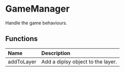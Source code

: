 # GameManager

Handle the game behaviours.

## Functions

| Name | Description |
|:---|:---|
| addToLayer | Add a diplsy object to the layer. |
